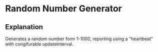 # Random Number Generator

## Explanation

Generates a random number fomr 1-1000, reporting using a "heartbeat" with congifurable updateInterval.
